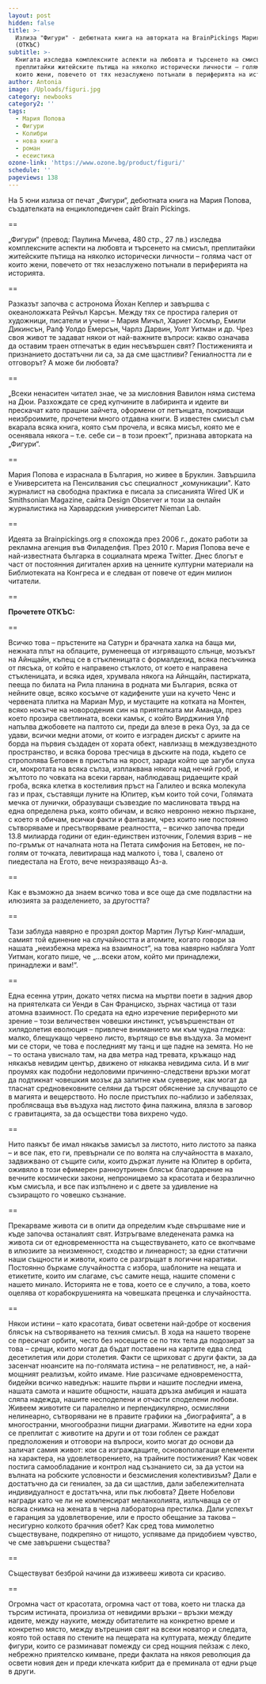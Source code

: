 ```yaml
---
layout: post
hidden: false
title: >-
  Излиза "Фигури" - дебютната книга на авторката на BrainPickings Мария Попова
  (ОТКЪС)
subtitle: >-
  Книгата изследва комплексните аспекти на любовта и търсенето на смисъл,
  преплитайки житейските пътища на няколко исторически личности – голяма част от
  които жени, повечето от тях незаслужено потънали в периферията на историята
author: Antonia
image: /Uploads/figuri.jpg
category: newbooks
category2: ''
tags:
  - Мария Попова
  - Фигури
  - Колибри
  - нова книга
  - роман
  - есеистика
ozone-link: 'https://www.ozone.bg/product/figuri/'
schedule: ''
pageviews: 138
---
```

На 5 юни излиза от печат  „Фигури“, дебютната книга на Мария Попова, създателката на енциклопедичен сайт Brain Pickings.

\==

„Фигури“ (превод: Паулина Мичева, 480 стр., 27 лв.) изследва комплексните аспекти на любовта и търсенето на смисъл, преплитайки житейските пътища на няколко исторически личности – голяма част от които жени, повечето от тях незаслужено потънали в периферията на историята. 

\==

Разказът започва с астронома Йохан Кеплер и завършва с океаноложката Рейчъл Карсън. Между тях се простира галерия от художници, писатели и учени – Мария Мичъл, Хариет Хосмър, Емили Дикинсън, Ралф Уолдо Емерсън, Чарлз Дарвин, Уолт Уитман и др. Чрез своя живот те задават някои от най-важните въпроси: какво означава да оставим траен отпечатък в един несъвършен свят? Постиженията и признанието достатъчни ли са, за да сме щастливи? Гениалността ли е отговорът? А може би любовта?

\==

„Всеки ненаситен читател знае, че за мисловния Вавилон няма система на Дюи. Разхождате се сред купчините в лабиринта и идеите ви прескачат като прашни зайчета, оформени от петънцата, покриващи неизброимите, прочетени много отдавна книги. В известен смисъл съм вкарала всяка книга, която съм прочела, и всяка мисъл, която ме е осенявала някога – т.е. себе си – в този проект”, признава авторката на „Фигури“.

\==

Мария Попова е израснала в България, но живее в Бруклин. Завършила е Университета на Пенсилвания със специалност „комуникации". Като журналист на свободна практика е писала за списанията Wired UK и Smithsonian Magazine, сайта Design Observer и този за онлайн журналистика на Харвардския университет Nieman Lab. 

\==

Идеята за Brainpickings.org я спохожда през 2006 г., докато работи за рекламна агенция във Филаделфия. През 2010 г. Мария Попова вече е най-известната българка в социалната мрежа Twitter. Днес блогът е част от постоянния дигитален архив на ценните културни материали на Библиотеката на Конгреса и е следван от повече от един милион читатели.

\==

**Прочетете ОТКЪС:**

\==

Всичко това – пръстените на Сатурн и брачната халка на баща ми, нежната плът на облаците, руменееща от изгряващото слънце, мозъкът на Айнщайн, къпещ се в стъкленицата с формалдехид, всяка песъчинка от пясъка, от който е направено стъклото, от което е направена стъкленицата, и всяка идея, хрумвала някога на Айнщайн, пастирката, пееща по билата на Рила планина в родната ми България, всяка от нейните овце, всяко косъмче от кадифените уши на кучето Ченс и червената плитка на Мариан Мур, и мустаците на котката на Монтен, всяко нокътче на новородения син на приятелката ми Аманда, през което прозира светлината, всеки камък, с който Вирджиния Улф напълва джобовете на палтото си, преди да влезе в река Оуз, за да се удави, всички медни атоми, от които е изграден дискът с ариите на борда на първия създаден от хората обект, навлизащ в междузвездното пространство, и всяка борова тресчица в дъските на пода, където се строполява Бетовен в пристъпа на ярост, заради който ще загуби слуха си, мокротата на всяка сълза, изплаквана някога над нечий гроб, и жълтото по човката на всеки гарван, наблюдаващ ридаещите край гроба, всяка клетка в костеливия пръст на Галилео и всяка молекула газ и прах, съставящи луните на Юпитер, към които той сочи, Голямата мечка от лунички, образуващи съзвездие по маслиновата твърд на една определена ръка, която обичам, и всяко невронно нежно пърхане, с което я обичам, всички факти и фантазии, чрез които ние постоянно сътворяваме и пресътворяваме реалността, – всичко започва преди 13.8 милиарда години от един-единствен източник, Големия взрив – не по-гръмък от началната нота на Петата симфония на Бетовен, не по-голям от точката, левитираща над малкото i, това I, свалено от пиедестала на Егото, вече неизразяващо Аз-а. 

\==

Как е възможно да знаем всичко това и все още да сме подвластни на илюзията за разделението, за другостта? 

\==

Тази заблуда навярно е прозрял доктор Мартин Лутър Кинг-младши, самият той единение на случайността и атомите, когато говори за нашата „неизбежна мрежа на взаимност“, на това навярно набляга Уолт Уитман, когато пише, че „…всеки атом, който ми принадлежи, принадлежи и вам!“. 

\==

Една есенна утрин, докато четях писма на мъртви поети в задния двор на приятелката си Уенди в Сан Франциско, зърнах частица от тази атомна взаимност. По средата на едно изречение периферното ми зрение – този величествен човешки инстинкт, усъвършенстван от хилядолетия еволюция – привлече вниманието ми към чудна гледка: малко, блещукащо червено листо, въртящо се във въздуха. За момент ми се стори, че това е последният му танц и ще падне на земята. Но не – то остана увиснало там, на два метра над тревата, кръжащо над някакъв невидим център, движено от някаква невидима сила. И в миг проумях как подобни недоловими причинно-следствени връзки могат да подтикнат човешкия мозък да залитне към суеверие, как могат да тласнат средновековните селяни да търсят обяснение за случващото се в магията и вещерството. Но после пристъпих по-наблизо и забелязах, проблясваща във въздуха над листото фина паяжина, влязла в заговор с гравитацията, за да осъществи това вихрено чудо. 

\==

Нито паякът бе имал някакъв замисъл за листото, нито листото за паяка – и все пак, ето ги, превърнали се по волята на случайността в махало, задвижвано от същите сили, които държат луните на Юпитер в орбита, оживяло в този ефимерен ранноутринен блясък благодарение на вечните космически закони, непроницаемо за красотата и безразлично към смисъла, и все пак изпълнено и с двете за удивление на съзиращото го човешко съзнание. 

\==

Прекарваме живота си в опити да определим къде свършваме ние и къде започва останалият свят. Изтръгваме вледенената рамка на живота си от едновременността на съществуването, като се вкопчваме в илюзиите за неизменност, сходство и линеарност; за едни статични наши същности и животи, които се разгръщат в логични наративи. Постоянно бъркаме случайността с избора, шаблоните на нещата и етикетите, които им слагаме, със самите неща, нашите спомени с нашето минало. Историята не е това, което се е случило, а това, което оцелява от корабокрушенията на човешката преценка и случайността. 

\==

Някои истини – като красотата, биват осветени най-добре от косвения блясък на сътворяването на техния смисъл. В хода на нашето творене се пресичат орбити, често без носещите се по тях тела да подозират за това – срещи, които могат да бъдат поставени на картите едва след десетилетия или дори столетия. Факти се щриховат с други факти, за да засенчат нюансите на по-голямата истина – не релативност, не, а най-мощният реализъм, който имаме. Ние разсичаме едновремеността, бидейки всичко наведнъж: нашите първи и нашите последни имена, нашата самота и нашите общности, нашата дръзка амбиция и нашата сляпа надежда, нашите несподелени и отчасти споделени любови. Живеем животите си паралелно и перпендикулярно, осмисляни нелинеарно, сътворявани не в правите графики на „биографията“, а в многостранни, многообразни пищни диаграми. Животите на едни хора се преплитат с животите на други и от този гоблен се раждат предположения и отговори на въпроси, които могат до основи да заличат самия живот: кои са изграждащите, основополагащи елементи на характера, на удовлетворението, на трайните постижения? Как човек постига самообладание и контрол над съзнанието си, за да устои на вълната на робските условности и безсмисления колективизъм? Дали е достатъчно да си гениален, за да си щастлив, дали забележителната индивидуалност е достатъчна, или пък любовта? Двете Нобелови награди като че ли не компенсират меланхолията, излъчваща се от всяка снимка на жената в черна лабораторна престилка. Дали успехът е гаранция за удовлетворение, или е просто обещание за такова – несигурно колкото брачния обет? Как сред това мимолетно съществуване, подкрепяно от нищото, успяваме да придобием чувство, че сме завършени същества? 

\==

Съществуват безброй начини да изживееш живота си красиво. 

\==

Огромна част от красотата, огромна част от това, което ни тласка да търсим истината, произлиза от невидими връзки – връзки между идеите, между науките, между обитателите на конкретно време и конкретно място, между вътрешния свят на всеки новатор и следата, която той оставя по стените на пещерата на културата, между бледите фигури, които се разминават помежду си сред нощния пейзаж с леко, небрежно приятелско кимване, преди факлата на някоя революция да освети новия ден и преди клечката кибрит да е преминала от едни ръце в други.
